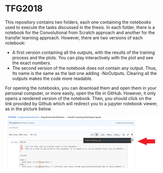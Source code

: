 # TFG2018
This repository contains two folders, each one containing the notebooks used to execute the tasks discussed in the thesis. In each folder, there is a notebook for the Convolutional from Scratch approach and another for the transfer learning approach. However, there are two versions of each notebook:

* A first version containing all the outputs, with the results of the training process and the plots. You can play interactively with the plot and see the exact numbers.
* The second version of the notebook does not contain any output. Thus, Its name is the same as the last one adding -NoOutputs. Clearing all the outputs makes the code more readable.

For opening the notebooks, you can download them and open them in your personal computer, or more easily, open the file in GitHub. However, it only opens a rendered version of the notebook. Then, you should click on the link provided by Github which will redirect you to a jupyter notebook viewer, as in the picture below.

![](https://github.com/andreu15/TFG2018/blob/master/guia.png)

